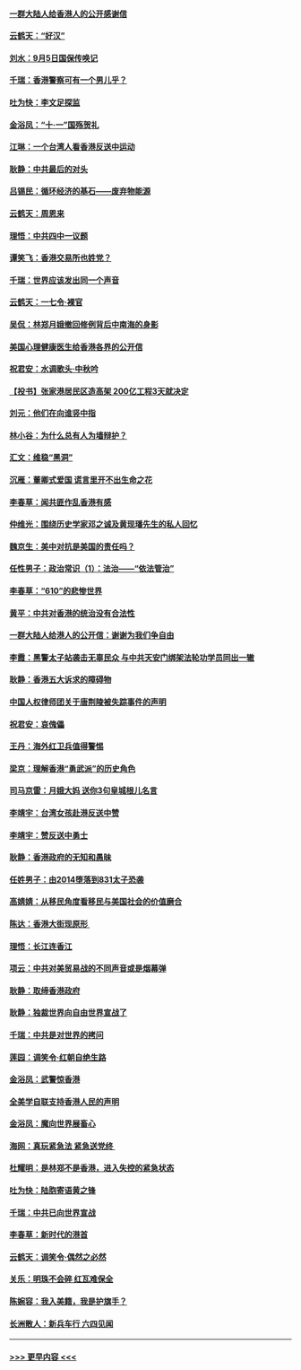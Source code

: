 #### [一群大陆人给香港人的公开感谢信](../pages/nsc993/n11514797.md?t=09121711) 
#### [云鹤天：“好汉”](../pages/nsc993/n11513536.md?t=09121711) 
#### [刘水：9月5日国保传唤记](../pages/nsc993/n11513460.md?t=09121711) 
#### [千瑞：香港警察可有一个男儿乎？](../pages/nsc993/n11513109.md?t=09121711) 
#### [吐为快：李文足探监](../pages/nsc993/n11509622.md?t=09121711) 
#### [金浴凤：“十‧一”国殇贺礼](../pages/nsc993/n11509593.md?t=09121711) 
#### [江琳：一个台湾人看香港反送中运动](../pages/nsc993/n11509211.md?t=09121711) 
#### [耿静：中共最后的对头](../pages/nsc993/n11508308.md?t=09121711) 
#### [吕锡民：循环经济的基石——废弃物能源](../pages/nsc993/n11508212.md?t=09121711) 
#### [云鹤天：周恩来](../pages/nsc993/n11508055.md?t=09121711) 
#### [理悟：中共四中一议题](../pages/nsc993/n11507782.md?t=09121711) 
#### [谭笑飞：香港交易所也姓党？](../pages/nsc993/n11507753.md?t=09121711) 
#### [千瑞：世界应该发出同一个声音](../pages/nsc993/n11507290.md?t=09121711) 
#### [云鹤天：一七令‧裸官](../pages/nsc993/n11507177.md?t=09121711) 
#### [吴侃：林郑月娥撤回修例背后中南海的身影](../pages/nsc993/n11506876.md?t=09121711) 
#### [美国心理健康医生给香港各界的公开信](../pages/nsc993/n11506809.md?t=09121711) 
#### [祝君安：水调歌头‧中秋吟](../pages/nsc993/n11506758.md?t=09121711) 
#### [【投书】张家港居民区造高架 200亿工程3天就决定](../pages/nsc993/n11506682.md?t=09121711) 
#### [刘元：他们在向谁竖中指](../pages/nsc993/n11505384.md?t=09121711) 
#### [林小谷：为什么总有人为墙辩护？](../pages/nsc993/n11505226.md?t=09121711) 
#### [汇文：维稳“黑洞”](../pages/nsc993/n11504347.md?t=09121711) 
#### [沉雁：董卿式爱国 谎言里开不出生命之花](../pages/nsc993/n11503215.md?t=09121711) 
#### [李春草：闻共匪作乱香港有感](../pages/nsc993/n11503072.md?t=09121711) 
#### [仲维光：围绕历史学家邓之诚及黄现璠先生的私人回忆](../pages/nsc993/n11501330.md?t=09121711) 
#### [魏京生：美中对抗是美国的责任吗？](../pages/nsc993/n11500723.md?t=09121711) 
#### [任性男子：政治常识（1）：法治——“依法管治”](../pages/nsc993/n11500791.md?t=09121711) 
#### [李春草：“610”的悲惨世界](../pages/nsc993/n11501141.md?t=09121711) 
#### [黄平：中共对香港的统治没有合法性](../pages/nsc993/n11499473.md?t=09121711) 
#### [一群大陆人给港人的公开信：谢谢为我们争自由](../pages/nsc993/n11500402.md?t=09121711) 
#### [李霞：黑警太子站袭击无辜民众 与中共天安门绑架法轮功学员同出一辙](../pages/nsc993/n11499805.md?t=09121711) 
#### [耿静：香港五大诉求的障碍物](../pages/nsc993/n11497578.md?t=09121711) 
#### [中国人权律师团关于唐荆陵被失踪事件的声明](../pages/nsc993/n11500014.md?t=09121711) 
#### [祝君安：哀傀儡](../pages/nsc993/n11499776.md?t=09121711) 
#### [王丹：海外红卫兵值得警惕](../pages/nsc993/n11498138.md?t=09121711) 
#### [梁京：理解香港“勇武派”的历史角色](../pages/nsc993/n11498006.md?t=09121711) 
#### [司马京雷：月娥大妈  送你3句皇城根儿名言](../pages/nsc993/n11497885.md?t=09121711) 
#### [李靖宇：台湾女孩赴港反送中赞](../pages/nsc993/n11497721.md?t=09121711) 
#### [李靖宇：赞反送中勇士](../pages/nsc993/n11497452.md?t=09121711) 
#### [耿静：香港政府的无知和愚昧](../pages/nsc993/n11494238.md?t=09121711) 
#### [任姓男子：由2014堕落到831太子恐袭](../pages/nsc993/n11496683.md?t=09121711) 
#### [高婧婧：从移民角度看移民与美国社会的价值磨合](../pages/nsc993/n11495757.md?t=09121711) 
#### [陈达：香港大街现原形 ](../pages/nsc993/n11495441.md?t=09121711) 
#### [理悟：长江连香江](../pages/nsc993/n11495377.md?t=09121711) 
#### [项云：中共对美贸易战的不同声音或是烟幕弹](../pages/nsc993/n11494929.md?t=09121711) 
#### [耿静：取缔香港政府](../pages/nsc993/n11494218.md?t=09121711) 
#### [耿静：独裁世界向自由世界宣战了](../pages/nsc993/n11494190.md?t=09121711) 
#### [千瑞：中共是对世界的拷问](../pages/nsc993/n11493021.md?t=09121711) 
#### [莲园：调笑令‧红朝自绝生路](../pages/nsc993/n11493011.md?t=09121711) 
#### [金浴凤：武警惊香港](../pages/nsc993/n11492994.md?t=09121711) 
#### [全美学自联支持香港人民的声明](../pages/nsc993/n11492630.md?t=09121711) 
#### [金浴凤：魔向世界展畜心](../pages/nsc993/n11492599.md?t=09121711) 
#### [海网：真玩紧急法 紧急送党终 ](../pages/nsc993/n11492535.md?t=09121711) 
#### [杜耀明：是林郑不是香港，进入失控的紧急状态](../pages/nsc993/n11491420.md?t=09121711) 
#### [吐为快：陆胞寄语黄之锋](../pages/nsc993/n11491117.md?t=09121711) 
#### [千瑞：中共已向世界宣战](../pages/nsc993/n11490123.md?t=09121711) 
#### [李春草：新时代的港首](../pages/nsc993/n11489864.md?t=09121711) 
#### [云鹤天：调笑令·偶然之必然](../pages/nsc993/n11489701.md?t=09121711) 
#### [关乐：明珠不会碎 红瓦难保全](../pages/nsc993/n11489647.md?t=09121711) 
#### [陈婉容：我入美籍，我是护旗手？](../pages/nsc993/n11487908.md?t=09121711) 
#### [长洲散人：新兵车行 六四见闻](../pages/nsc993/n11487729.md?t=09121711) 

----
#### [ >>> 更早内容 <<< ](../indexes/nsc993-earlier.md)
